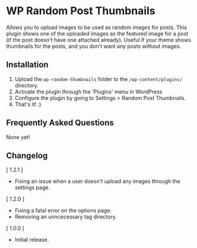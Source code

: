 # WP Random Post Thumbnails

Allows you to upload images to be used as random images for posts.  This plugin shows one of the uploaded images as the featured image for a post (if the post doesn't have one attached already). Useful if your theme shows thumbnails for the posts, and you don't want any posts without images.

## Installation

1. Upload the `wp-random-thumbnails` folder to the `/wp-content/plugins/` directory.
2. Activate the plugin through the 'Plugins' menu in WordPress
3. Configure the plugin by going to Settings > Random Post Thumbnails.
4. That's it! :)

## Frequently Asked Questions

None yet!

## Changelog

[ 1.2.1 ]

* Fixing an issue when a user doesn't upload any images through the settings page.

[ 1.2.0 ]

* Fixing a fatal error on the options page.
* Removing an unncecessary tag directory.

[ 1.0.0 ] 

* Initial release.